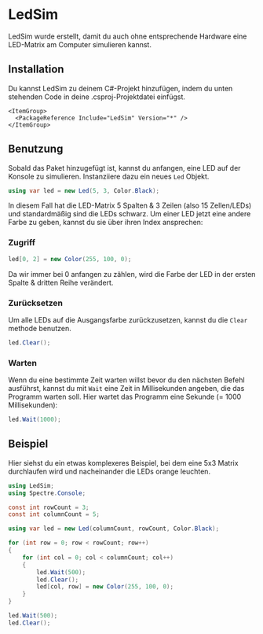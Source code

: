 # LedSim

LedSim wurde erstellt, damit du auch ohne entsprechende Hardware eine LED-Matrix am Computer simulieren kannst.

## Installation

Du kannst LedSim zu deinem C#-Projekt hinzufügen, indem du unten stehenden Code in deine .csproj-Projektdatei einfügst.

```
<ItemGroup>
  <PackageReference Include="LedSim" Version="*" />
</ItemGroup>
```

## Benutzung

Sobald das Paket hinzugefügt ist, kannst du anfangen, eine LED auf der Konsole zu simulieren. Instanziiere dazu ein neues `Led` Objekt.

```cs
using var led = new Led(5, 3, Color.Black);
```

In diesem Fall hat die LED-Matrix 5 Spalten & 3 Zeilen (also 15 Zellen/LEDs) und standardmäßig sind die LEDs schwarz. Um einer LED jetzt eine andere Farbe zu geben, kannst du sie über ihren Index ansprechen:

### Zugriff
```cs
led[0, 2] = new Color(255, 100, 0);
```

Da wir immer bei 0 anfangen zu zählen, wird die Farbe der LED in der ersten Spalte & dritten Reihe verändert.

### Zurücksetzen
Um alle LEDs auf die Ausgangsfarbe zurückzusetzen, kannst du die `Clear` methode benutzen.
```cs
led.Clear();
```

### Warten
Wenn du eine bestimmte Zeit warten willst bevor du den nächsten Befehl ausführst, kannst du mit `Wait` eine Zeit in Millisekunden angeben, die das Programm warten soll. Hier wartet das Programm eine Sekunde (= 1000 Millisekunden):

```cs
led.Wait(1000);
```

## Beispiel
Hier siehst du ein etwas komplexeres Beispiel, bei dem eine 5x3 Matrix durchlaufen wird und nacheinander die LEDs orange leuchten.

```cs
using LedSim;
using Spectre.Console;

const int rowCount = 3;
const int columnCount = 5;

using var led = new Led(columnCount, rowCount, Color.Black);

for (int row = 0; row < rowCount; row++)
{
    for (int col = 0; col < columnCount; col++)
    {
        led.Wait(500);
        led.Clear();
        led[col, row] = new Color(255, 100, 0);
    }
}

led.Wait(500);
led.Clear();
```